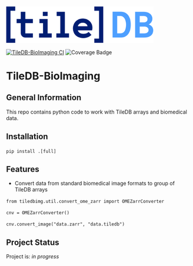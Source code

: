 <a href="https://tiledb.com"><img src="https://github.com/TileDB-Inc/TileDB/raw/dev/doc/source/_static/tiledb-logo_color_no_margin_@4x.png" alt="TileDB logo" width="400"></a>

[![TileDB-BioImaging CI](https://github.com/TileDB-Inc/TileDB-BioImaging/actions/workflows/ci.yml/badge.svg)](https://github.com/TileDB-Inc/TileDB-BioImaging/actions/workflows/ci.yml)
![Coverage Badge](https://img.shields.io/endpoint?url=https://gist.githubusercontent.com/ktsitsi/32d48185733a4e7375e80e3e35fab452/raw/gist_bioimg.json)

# TileDB-BioImaging

## General Information
This repo contains python code to work with TileDB arrays and biomedical data.

## Installation 
``
pip install .[full]
``

## Features
- Convert data from standard biomedical image formats to group of TileDB arrays

``from tiledbimg.util.convert_ome_zarr import OMEZarrConverter``

``cnv = OMEZarrConverter()``

``cnv.convert_image("data.zarr", "data.tiledb")``

## Project Status
Project is: _in progress_
